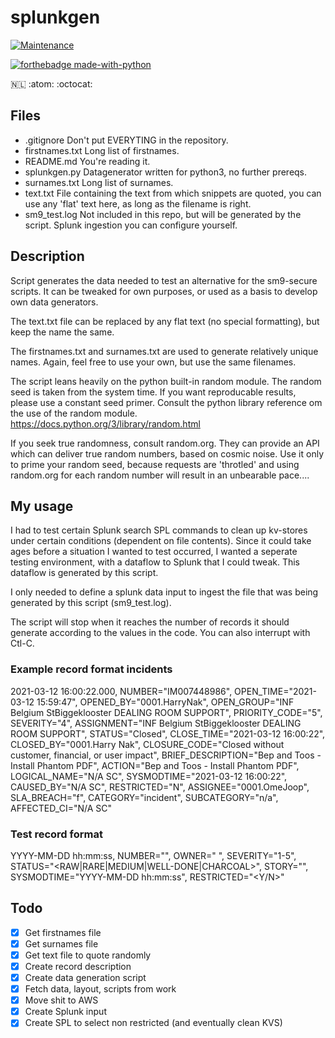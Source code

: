 # splunkgen
[![Maintenance](https://img.shields.io/badge/Maintained%3F-no-red.svg)](https://bitbucket.org/lbesson/ansi-colors)

[![forthebadge made-with-python](http://ForTheBadge.com/images/badges/made-with-python.svg)](https://www.python.org/)

:netherlands:  :atom:  :octocat:

## Files
- .gitignore      Don't put EVERYTING in the repository.
- firstnames.txt  Long list of firstnames.
- README.md       You're reading it.    
- splunkgen.py    Datagenerator written for python3, no further prereqs.
- surnames.txt    Long list of surnames.        
- text.txt        File containing the text from which snippets are quoted, you
can use any 'flat' text here, as long as the filename is right.
- sm9_test.log    Not included in this repo, but will be generated by the
script. Splunk ingestion you can configure yourself.

## Description
Script generates the data needed to test an alternative for the sm9-secure
scripts. It can be tweaked for own purposes, or used as a basis to develop own
data generators.

The text.txt file can be replaced by any flat text (no special formatting), but
keep the name the same.

The firstnames.txt and surnames.txt are used to generate relatively unique
names. Again, feel free to use your own, but use the same filenames.

The script leans heavily on the python built-in random module. The random seed
is taken from the system time. If you want reproducable results, please use a
constant seed primer. Consult the python library reference om the use of the
random module. https://docs.python.org/3/library/random.html

If you seek true randomness, consult random.org. They can provide an API which
can deliver true random numbers, based on cosmic noise. Use it only to prime
your random seed, because requests are 'throtled' and using random.org for
each random number will result in an unbearable pace....

## My usage
I had to test certain Splunk search SPL commands to clean up kv-stores under
certain conditions (dependent on file contents). Since it could take ages
before a situation I wanted to test occurred, I wanted a seperate testing
environment, with a dataflow to Splunk that I could tweak. This dataflow
is generated by this script.

I only needed to define a splunk data input to ingest the file that was being
generated by this script (sm9_test.log).

The script will stop when it reaches the number of records it should generate
according to the values in the code. You can also interrupt with Ctl-C.

### Example record format incidents
2021-03-12 16:00:22.000, NUMBER="IM007448986", OPEN_TIME="2021-03-12 15:59:47", OPENED_BY="0001.HarryNak", OPEN_GROUP="INF Belgium StBiggeklooster DEALING ROOM SUPPORT", PRIORITY_CODE="5", SEVERITY="4", ASSIGNMENT="INF Belgium StBiggeklooster DEALING ROOM SUPPORT", STATUS="Closed", CLOSE_TIME="2021-03-12 16:00:22", CLOSED_BY="0001.Harry Nak", CLOSURE_CODE="Closed without customer, financial, or user impact", BRIEF_DESCRIPTION="Bep and Toos - Install Phantom PDF", ACTION="Bep and Toos - Install Phantom PDF", LOGICAL_NAME="N/A SC", SYSMODTIME="2021-03-12 16:00:22", CAUSED_BY="N/A SC", RESTRICTED="N", ASSIGNEE="0001.OmeJoop", SLA_BREACH="f", CATEGORY="incident", SUBCATEGORY="n/a", AFFECTED_CI="N/A SC"

### Test record format
YYYY-MM-DD hh:mm:ss, NUMBER="<int>", OWNER="<firstname> <lastname>", SEVERITY="1-5", STATUS="<RAW|RARE|MEDIUM|WELL-DONE|CHARCOAL>", STORY="<text>", SYSMODTIME="YYYY-MM-DD hh:mm:ss", RESTRICTED="<Y/N>"

## Todo
- [x] Get firstnames file
- [x] Get surnames file
- [x] Get text file to quote randomly
- [x] Create record description
- [x] Create data generation script
- [x] Fetch data, layout, scripts from work
- [x] Move shit to AWS
- [x] Create Splunk input
- [x] Create SPL to select non restricted (and eventually clean KVS)
